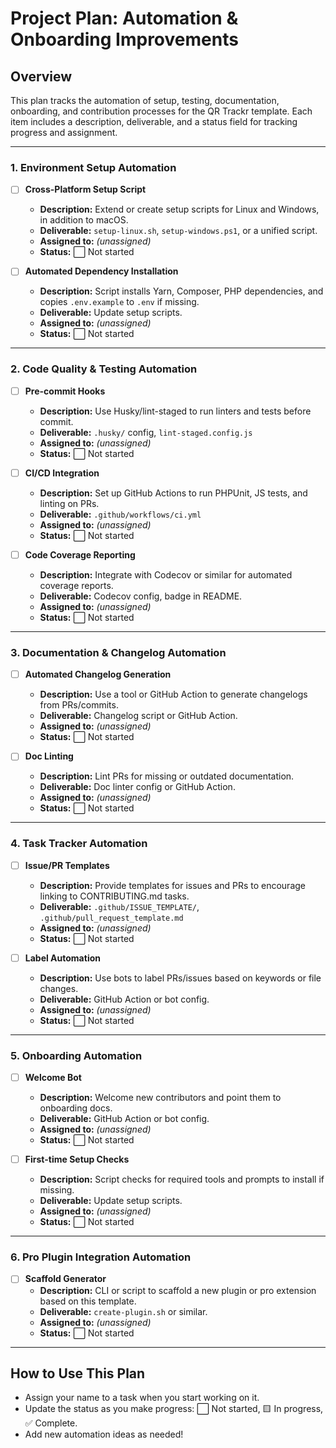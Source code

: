 # Project Plan: Automation & Onboarding Improvements

## Overview
This plan tracks the automation of setup, testing, documentation, onboarding, and contribution processes for the QR Trackr template. Each item includes a description, deliverable, and a status field for tracking progress and assignment.

---

### 1. Environment Setup Automation

- [ ] **Cross-Platform Setup Script**
  - **Description:** Extend or create setup scripts for Linux and Windows, in addition to macOS.
  - **Deliverable:** `setup-linux.sh`, `setup-windows.ps1`, or a unified script.
  - **Assigned to:** _(unassigned)_
  - **Status:** ⬜ Not started

- [ ] **Automated Dependency Installation**
  - **Description:** Script installs Yarn, Composer, PHP dependencies, and copies `.env.example` to `.env` if missing.
  - **Deliverable:** Update setup scripts.
  - **Assigned to:** _(unassigned)_
  - **Status:** ⬜ Not started

---

### 2. Code Quality & Testing Automation

- [ ] **Pre-commit Hooks**
  - **Description:** Use Husky/lint-staged to run linters and tests before commit.
  - **Deliverable:** `.husky/` config, `lint-staged.config.js`
  - **Assigned to:** _(unassigned)_
  - **Status:** ⬜ Not started

- [ ] **CI/CD Integration**
  - **Description:** Set up GitHub Actions to run PHPUnit, JS tests, and linting on PRs.
  - **Deliverable:** `.github/workflows/ci.yml`
  - **Assigned to:** _(unassigned)_
  - **Status:** ⬜ Not started

- [ ] **Code Coverage Reporting**
  - **Description:** Integrate with Codecov or similar for automated coverage reports.
  - **Deliverable:** Codecov config, badge in README.
  - **Assigned to:** _(unassigned)_
  - **Status:** ⬜ Not started

---

### 3. Documentation & Changelog Automation

- [ ] **Automated Changelog Generation**
  - **Description:** Use a tool or GitHub Action to generate changelogs from PRs/commits.
  - **Deliverable:** Changelog script or GitHub Action.
  - **Assigned to:** _(unassigned)_
  - **Status:** ⬜ Not started

- [ ] **Doc Linting**
  - **Description:** Lint PRs for missing or outdated documentation.
  - **Deliverable:** Doc linter config or GitHub Action.
  - **Assigned to:** _(unassigned)_
  - **Status:** ⬜ Not started

---

### 4. Task Tracker Automation

- [ ] **Issue/PR Templates**
  - **Description:** Provide templates for issues and PRs to encourage linking to CONTRIBUTING.md tasks.
  - **Deliverable:** `.github/ISSUE_TEMPLATE/`, `.github/pull_request_template.md`
  - **Assigned to:** _(unassigned)_
  - **Status:** ⬜ Not started

- [ ] **Label Automation**
  - **Description:** Use bots to label PRs/issues based on keywords or file changes.
  - **Deliverable:** GitHub Action or bot config.
  - **Assigned to:** _(unassigned)_
  - **Status:** ⬜ Not started

---

### 5. Onboarding Automation

- [ ] **Welcome Bot**
  - **Description:** Welcome new contributors and point them to onboarding docs.
  - **Deliverable:** GitHub Action or bot config.
  - **Assigned to:** _(unassigned)_
  - **Status:** ⬜ Not started

- [ ] **First-time Setup Checks**
  - **Description:** Script checks for required tools and prompts to install if missing.
  - **Deliverable:** Update setup scripts.
  - **Assigned to:** _(unassigned)_
  - **Status:** ⬜ Not started

---

### 6. Pro Plugin Integration Automation

- [ ] **Scaffold Generator**
  - **Description:** CLI or script to scaffold a new plugin or pro extension based on this template.
  - **Deliverable:** `create-plugin.sh` or similar.
  - **Assigned to:** _(unassigned)_
  - **Status:** ⬜ Not started

---

## How to Use This Plan

- Assign your name to a task when you start working on it.
- Update the status as you make progress: ⬜ Not started, 🟨 In progress, ✅ Complete.
- Add new automation ideas as needed! 